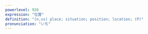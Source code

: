 ```yaml
---
powerlevel: 926
expression: "位置"
definition: "(n,vs) place; situation; position; location; (P)"
pronunciation: "いち"
---
```

